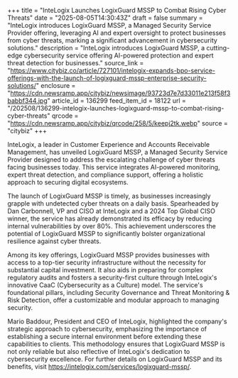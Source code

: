 +++
title = "InteLogix Launches LogixGuard MSSP to Combat Rising Cyber Threats"
date = "2025-08-05T14:30:43Z"
draft = false
summary = "InteLogix introduces LogixGuard MSSP, a Managed Security Service Provider offering, leveraging AI and expert oversight to protect businesses from cyber threats, marking a significant advancement in cybersecurity solutions."
description = "InteLogix introduces LogixGuard MSSP, a cutting-edge cybersecurity service offering AI-powered protection and expert threat detection for businesses."
source_link = "https://www.citybiz.co/article/727101/intelogix-expands-bpo-service-offerings-with-the-launch-of-logixguard-mssp-enterprise-security-solutions/"
enclosure = "https://cdn.newsramp.app/citybiz/newsimage/93723d7e7d33011e213f58f3babbf344.jpg"
article_id = 136299
feed_item_id = 18122
url = "/202508/136299-intelogix-launches-logixguard-mssp-to-combat-rising-cyber-threats"
qrcode = "https://cdn.newsramp.app/citybiz/qrcode/258/5/keepj2tk.webp"
source = "citybiz"
+++

<p>InteLogix, a leader in Customer Experience and Accounts Receivable Management, has unveiled LogixGuard MSSP, a Managed Security Service Provider designed to address the escalating challenge of cyber threats facing businesses today. This service integrates AI-powered monitoring, expert threat detection, and compliance support, offering a holistic approach to securing digital ecosystems.</p><p>The launch of LogixGuard MSSP is timely, as businesses increasingly grapple with undetected cyber threats on a daily basis. Spearheaded by Dan Carbonnell, VP and CISO at InteLogix and a 2024 Top Global CISO winner, the service has already demonstrated its efficacy by reducing internal vulnerabilities by over 80%. This achievement underscores the potential of LogixGuard MSSP to significantly bolster organizational resilience against cyber threats.</p><p>Among its key offerings, LogixGuard MSSP provides businesses with access to a top-tier security infrastructure without the necessity for substantial capital investment. It also aids in preparing for complex regulatory audits and fosters a security-first culture through InteLogix's innovative CaaC (Cybersecurity as a Culture) model. The service's foundational pillars, including Security Governance and Threat Monitoring & Risk Detection, offer a customizable and modular approach to managing security.</p><p>Mario Baddour, President and CEO of InteLogix, highlighted the company's strategic approach to cybersecurity, emphasizing the importance of establishing a secure internal environment before extending these capabilities to clients. This methodology ensures that LogixGuard MSSP is not only reliable but also reflective of InteLogix's dedication to cybersecurity excellence. For further details on LogixGuard MSSP and its benefits, visit <a href='https://intelogix.com/services/logixguard-mssp/' rel='nofollow' target='_blank'>https://intelogix.com/services/logixguard-mssp/</a>.</p>